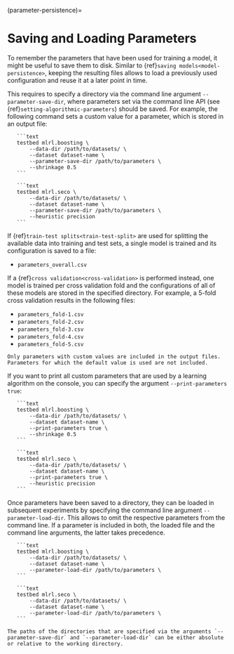 (parameter-persistence)=

# Saving and Loading Parameters

To remember the parameters that have been used for training a model, it might be useful to save them to disk. Similar to {ref}`saving models<model-persistence>`, keeping the resulting files allows to load a previously used configuration and reuse it at a later point in time.

This requires to specify a directory via the command line argument `--parameter-save-dir`, where parameters set via the command line API (see {ref}`setting-algorithmic-parameters`) should be saved. For example, the following command sets a custom value for a parameter, which is stored in an output file:

````{tab} BOOMER
   ```text
   testbed mlrl.boosting \
       --data-dir /path/to/datasets/ \
       --dataset dataset-name \
       --parameter-save-dir /path/to/parameters \
       --shrinkage 0.5
   ```
````

````{tab} SeCo
   ```text
   testbed mlrl.seco \
       --data-dir /path/to/datasets/ \
       --dataset dataset-name \
       --parameter-save-dir /path/to/parameters \
       --heuristic precision
   ```
````

If {ref}`train-test splits<train-test-split>` are used for splitting the available data into training and test sets, a single model is trained and its configuration is saved to a file:

- `parameters_overall.csv`

If a {ref}`cross validation<cross-validation>` is performed instead, one model is trained per cross validation fold and the configurations of all of these models are stored in the specified directory. For example, a 5-fold cross validation results in the following files:

- `parameters_fold-1.csv`
- `parameters_fold-2.csv`
- `parameters_fold-3.csv`
- `parameters_fold-4.csv`
- `parameters_fold-5.csv`

```{note}
Only parameters with custom values are included in the output files. Parameters for which the default value is used are not included.
```

If you want to print all custom parameters that are used by a learning algorithm on the console, you can specify the argument `--print-parameters true`:

````{tab} BOOMER
   ```text
   testbed mlrl.boosting \
       --data-dir /path/to/datasets/ \
       --dataset dataset-name \
       --print-parameters true \
       --shrinkage 0.5
   ```
````

````{tab} SeCo
   ```text
   testbed mlrl.seco \
       --data-dir /path/to/datasets/ \
       --dataset dataset-name \
       --print-parameters true \
       --heuristic precision
   ```
````

Once parameters have been saved to a directory, they can be loaded in subsequent experiments by specifying the command line argument `--parameter-load-dir`. This allows to omit the respective parameters from the command line. If a parameter is included in both, the loaded file and the command line arguments, the latter takes precedence.

````{tab} BOOMER
   ```text
   testbed mlrl.boosting \
       --data-dir /path/to/datasets/ \
       --dataset dataset-name \
       --parameter-load-dir /path/to/parameters \
   ```
````

````{tab} SeCo
   ```text
   testbed mlrl.seco \
       --data-dir /path/to/datasets/ \
       --dataset dataset-name \
       --parameter-load-dir /path/to/parameters \
   ```
````

```{note}
The paths of the directories that are specified via the arguments `--parameter-save-dir` and `--parameter-load-dir` can be either absolute or relative to the working directory.
```
